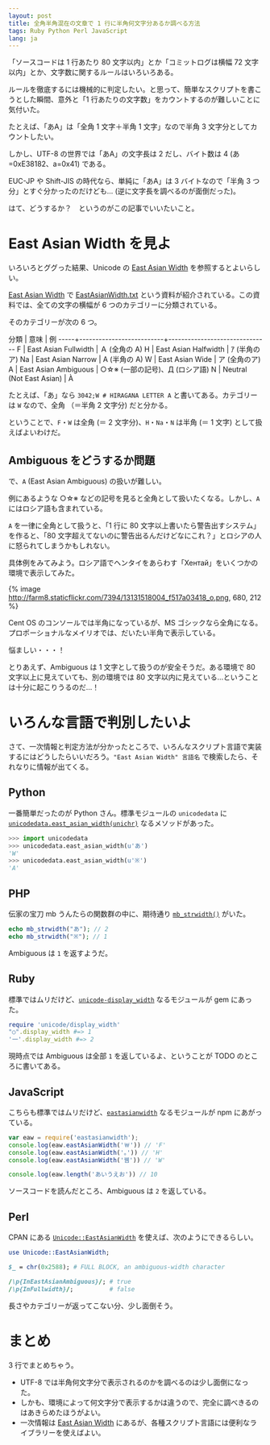 ```yaml
---
layout: post
title: 全角半角混在の文章で 1 行に半角何文字分あるか調べる方法
tags: Ruby Python Perl JavaScript
lang: ja
---
```

「ソースコードは 1 行あたり 80 文字以内」とか「コミットログは横幅 72 文字以内」とか、文字数に関するルールはいろいろある。

ルールを徹底するには機械的に判定したい。と思って、簡単なスクリプトを書こうとした瞬間、意外と「1 行あたりの文字数」をカウントするのが難しいことに気付いた。

たとえば、「あA」は「全角 1 文字＋半角 1 文字」なので半角 3 文字分としてカウントしたい。

しかし、UTF-8 の世界では「あA」の文字長は 2 だし、バイト数は 4 (あ=0xE38182、a=0x41) である。

EUC-JP や Shift-JIS の時代なら、単純に「あA」は 3 バイトなので「半角 3 つ分」とすぐ分かったのだけども… (逆に文字長を調べるのが面倒だった)。

はて、どうするか？　というのがこの記事でいいたいこと。


East Asian Width を見よ
=======================

いろいろとググった結果、Unicode の [East Asian Width] を参照するとよいらしい。

[East Asian Width] で [EastAsianWidth.txt](http://www.unicode.org/Public/UCD/latest/ucd/EastAsianWidth.txt) という資料が紹介されている。この資料では、全ての文字の横幅が 6 つのカテゴリーに分類されている。

そのカテゴリーが次の 6 つ。

分類 | 意味                     | 例
-----+--------------------------+-------------------------------
F    | East Asian Fullwidth     | Ａ (全角の A)
H    | East Asian Halfwidth     | ｱ (半角のア)
Na   | East Asian Narrow        | A (半角の A)
W    | East Asian Wide          | ア (全角のア)
A    | East Asian Ambiguous     | ○☆※ (一部の記号)、Д (ロシア語)
N    | Neutral (Not East Asian) | À

たとえば、「あ」なら `3042;W # HIRAGANA LETTER A` と書いてある。カテゴリーは `W` なので、全角 （＝半角 2 文字分) だと分かる。

ということで、`F`・`W` は全角 (＝ 2 文字分)、`H`・`Na`・`N` は半角 (＝ 1 文字) として扱えばよいわけだ。


Ambiguous をどうするか問題
--------------------------

で、`A` (East Asian Ambiguous) の扱いが難しい。

例にあるような ○☆※ などの記号を見ると全角として扱いたくなる。しかし、`A` にはロシア語も含まれている。

`A` を一律に全角として扱うと、「1 行に 80 文字以上書いたら警告出すシステム」を作ると、「80 文字超えてないのに警告出るんだけどなにこれ？」とロシアの人に怒られてしまうかもしれない。

具体例をみてみよう。ロシア語でヘンタイをあらわす「Хентай」をいくつかの環境で表示してみた。

{% image http://farm8.staticflickr.com/7394/13131518004_f517a03418_o.png, 680, 212 %}

Cent OS のコンソールでは半角になっているが、MS ゴシックなら全角になる。プロポーショナルなメイリオでは、だいたい半角で表示している。

悩ましい・・・！

とりあえず、Ambiguous は 1 文字として扱うのが安全そうだ。ある環境で 80 文字以上に見えていても、別の環境では 80 文字以内に見えている…ということは十分に起こりうるのだ…！


いろんな言語で判別したいよ
==========================

さて、一次情報と判定方法が分かったところで、いろんなスクリプト言語で実装するにはどうしたらいいだろう。`"East Asian Width" 言語名` で検索したら、それなりに情報が出てくる。


Python
------

一番簡単だったのが Python さん。標準モジュールの `unicodedata` に [`unicodedata.east_asian_width(unichr)`](http://docs.python.org/2/library/unicodedata.html#unicodedata.east_asian_width) なるメソッドがあった。

```python
>>> import unicodedata
>>> unicodedata.east_asian_width(u'あ')
'W'
>>> unicodedata.east_asian_width(u'※')
'A'
```


PHP
---

伝家の宝刀 mb うんたらの関数群の中に、期待通り [`mb_strwidth()`](http://www.php.net/manual/en/function.mb-strwidth.php) がいた。

```php
echo mb_strwidth("あ"); // 2
echo mb_strwidth("※"); // 1
```

Ambiguous は `1` を返すようだ。


Ruby
----

標準ではムリだけど、[`unicode-display_width`](https://github.com/janlelis/unicode-display_width) なるモジュールが gem にあった。

```ruby
require 'unicode/display_width'
"○".display_width #=> 1
'一'.display_width #=> 2
```

現時点では Ambiguous は全部 `1` を返しているよ、ということが TODO のところに書いてある。


JavaScript
----------

こちらも標準ではムリだけど、[`eastasianwidth`](https://github.com/komagata/eastasianwidth) なるモジュールが npm にあがっている。

```javascript
var eaw = require('eastasianwidth');
console.log(eaw.eastAsianWidth('￦')) // 'F'
console.log(eaw.eastAsianWidth('｡')) // 'H'
console.log(eaw.eastAsianWidth('뀀')) // 'W'

console.log(eaw.length('あいうえお')) // 10
```

ソースコードを読んだところ、Ambiguous は `2` を返している。


Perl
----

CPAN にある [`Unicode::EastAsianWidth`](http://search.cpan.org/~audreyt/Unicode-EastAsianWidth-1.33/lib/Unicode/EastAsianWidth.pm) を使えば、次のようにできるらしい。

```perl
use Unicode::EastAsianWidth;

$_ = chr(0x2588); # FULL BLOCK, an ambiguous-width character

/\p{InEastAsianAmbiguous}/; # true
/\p{InFullwidth}/;          # false
```

長さやカテゴリーが返ってこない分、少し面倒そう。


まとめ
======

3 行でまとめちゃう。

* UTF-8 では半角何文字分で表示されるのかを調べるのは少し面倒になった。
* しかも、環境によって何文字分で表示するかは違うので、完全に調べきるのはあきらめたほうがよい。
* 一次情報は [East Asian Width] にあるが、各種スクリプト言語には便利なライブラリーを使えばよい。

[East Asian Width]: http://www.unicode.org/reports/tr11/
